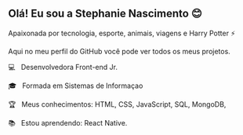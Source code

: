 ## Olá! Eu sou a Stephanie Nascimento 😊

Apaixonada por tecnologia, esporte, animais, viagens e Harry Potter ⚡

Aqui no meu perfil do GitHub você pode ver todos os meus projetos.

💻  &nbsp; Desenvolvedora Front-end Jr.

🎓 &nbsp; Formada em Sistemas de Informaçao

🏆 &nbsp; Meus conhecimentos: HTML, CSS, JavaScript, SQL, MongoDB, 

📚 &nbsp; Estou aprendendo: React Native.
